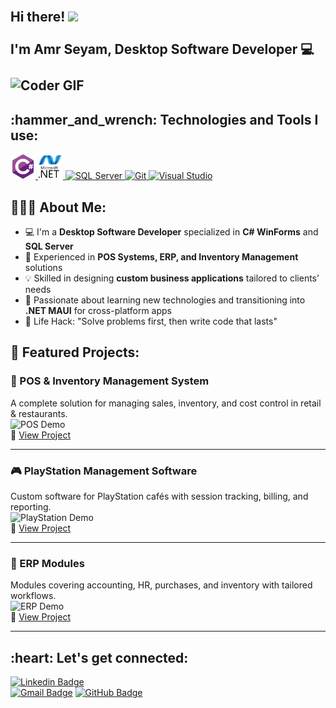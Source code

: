<h2 align="left">
 <abc>
  <br>Hi there! <img src="https://user-images.githubusercontent.com/42378118/110234147-e3259600-7f4e-11eb-95be-0c4047144dea.gif" width="30"><br>
  <br> I'm Amr Seyam, Desktop Software Developer 💻<br>
  <br>
    <img src="https://media.giphy.com/media/SWoSkN6DxTszqIKEqv/giphy.gif" alt="Coder GIF" width="500">
 </abc>
</h2> 

<h2 align="left">:hammer_and_wrench: Technologies and Tools I use:</h2>
<p align="left">
    <a href="https://learn.microsoft.com/en-us/dotnet/csharp/" target="_blank"> <img src="https://raw.githubusercontent.com/devicons/devicon/master/icons/csharp/csharp-original.svg" alt="C#" width="40" height="40"/> </a>
    <a href="https://dotnet.microsoft.com/" target="_blank"> <img src="https://raw.githubusercontent.com/devicons/devicon/master/icons/dot-net/dot-net-original-wordmark.svg" alt=".NET" width="40" height="40"/> </a>
    <a href="https://www.microsoft.com/en-us/sql-server" target="_blank"> <img src="https://www.svgrepo.com/show/303229/microsoft-sql-server-logo.svg" alt="SQL Server" width="40" height="40"/> </a>
    <a href="https://git-scm.com/" target="_blank"> <img src="https://www.vectorlogo.zone/logos/git-scm/git-scm-icon.svg" alt="Git" width="40" height="40"/> </a>
    <a href="https://visualstudio.microsoft.com/" target="_blank"> <img src="https://visualstudio.microsoft.com/wp-content/uploads/2021/10/Product-Icon.svg" alt="Visual Studio" width="40" height="40"/> </a>
</p>

<h2 align="left">👨🏻‍💻 About Me:</h2>

- :computer: I'm a **Desktop Software Developer** specialized in **C# WinForms** and **SQL Server**  
- :office: Experienced in **POS Systems, ERP, and Inventory Management** solutions  
- :bulb: Skilled in designing **custom business applications** tailored to clients’ needs  
- :rocket: Passionate about learning new technologies and transitioning into **.NET MAUI** for cross-platform apps  
- :dart: Life Hack: "Solve problems first, then write code that lasts"  

<h2 align="left">🚀 Featured Projects:</h2>

### 📌 POS & Inventory Management System  
A complete solution for managing sales, inventory, and cost control in retail & restaurants.  
![POS Demo](https://via.placeholder.com/600x300?text=POS+System+Demo)  
🔗 [View Project](https://github.com/ASControlDevelopment/POS-System)

---

### 🎮 PlayStation Management Software  
Custom software for PlayStation cafés with session tracking, billing, and reporting.  
![PlayStation Demo](https://via.placeholder.com/600x300?text=PlayStation+Manager+Demo)  
🔗 [View Project](https://github.com/ASControlDevelopment/PlayStation-Manager)

---

### 🏢 ERP Modules  
Modules covering accounting, HR, purchases, and inventory with tailored workflows.  
![ERP Demo](https://via.placeholder.com/600x300?text=ERP+Modules+Demo)  
🔗 [View Project](https://github.com/ASControlDevelopment/ERP-Modules)

---

<h2 align="left">:heart: Let's get connected:</h2>

[![Linkedin Badge](https://img.shields.io/badge/-Amr_Seyam-blue?style=flat-square&logo=Linkedin&logoColor=white&link=https://www.linkedin.com/in/amr-seyam-development-780777379/)](https://www.linkedin.com/in/amr-seyam-development-780777379/)  
[![Gmail Badge](https://img.shields.io/badge/-seyamvoar@gmail.com-D14836?style=flat-square&logo=gmail&logoColor=white&link=mailto:seyamvoar@gmail.com)](mailto:seyamvoar@gmail.com)
[![GitHub Badge](https://img.shields.io/badge/-ASControl--Development-black?style=flat-square&logo=github&logoColor=white&link=https://github.com/ASControlDevelopment)](https://github.com/ASControlDevelopment)

